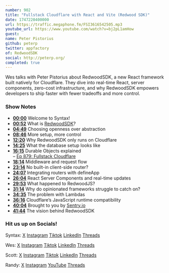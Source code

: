 ```yaml
---
number: 902
title: "Fullstack Cloudflare with React and Vite (Redwood SDK)"
date: 1747220400000
url: https://traffic.megaphone.fm/FSI3616542505.mp3
youtube_url: https://www.youtube.com/watch?v=bj2pL1amHow
guest: 
name: Peter Pistorius
github: peterp
twitter: appfactory
of: RedwoodSDK
social: http://peterp.org/
completed: true
---
```


Wes talks with Peter Pistorius about RedwoodSDK, a new React framework built natively for Cloudflare. They dive into real-time React, server components, zero-cost infrastructure, and why RedwoodSDK empowers developers to ship faster with fewer tradeoffs and more control.

### Show Notes

* **[00:00](#t=00:00)** Welcome to Syntax!
* **[00:52](#t=00:52)** What is [RedwoodSDK](https://rwsdk.com/)?
* **[04:49](#t=04:49)** Choosing openness over abstraction
* **[08:46](#t=08:46)** More setup, more control
* **[12:20](#t=12:20)** Why RedwoodSDK only runs on Cloudflare
* **[14:25](#t=14:25)** What the database setup looks like
* **[16:15](#t=16:15)** Durable Objects explained  
  – [Ep 879: Fullstack Cloudflare](https://syntax.fm/show/879/fullstack-cloudflare)
* **[18:14](#t=18:14)** Middleware and request flow
* **[23:14](#t=23:14)** No built-in client-side router?
* **[24:07](#t=24:07)** Integrating routers with defineApp
* **[26:04](#t=26:04)** React Server Components and real-time updates
* **[29:53](#t=29:53)** What happened to RedwoodJS?
* **[31:14](#t=31:14)** Why do opinionated frameworks struggle to catch on?
* **[34:35](#t=34:35)** The problem with Lambdas
* **[36:16](#t=36:16)** Cloudflare’s JavaScript runtime compatibility
* **[40:04](#t=40:04)** Brought to you by [Sentry.io](https://sentry.io)
* **[41:44](#t=41:44)** The vision behind RedwoodSDK

### Hit us up on Socials!

Syntax: [X](https://twitter.com/syntaxfm) [Instagram](https://www.instagram.com/syntax_fm/) [Tiktok](https://www.tiktok.com/@syntaxfm) [LinkedIn](https://www.linkedin.com/company/96077407/admin/feed/posts/) [Threads](https://www.threads.net/@syntax_fm)

Wes: [X](https://twitter.com/wesbos) [Instagram](https://www.instagram.com/wesbos/) [Tiktok](https://www.tiktok.com/@wesbos) [LinkedIn](https://www.linkedin.com/in/wesbos/) [Threads](https://www.threads.net/@wesbos)

Scott: [X](https://twitter.com/stolinski) [Instagram](https://www.instagram.com/stolinski/) [Tiktok](https://www.tiktok.com/@stolinski) [LinkedIn](https://www.linkedin.com/in/stolinski/) [Threads](https://www.threads.net/@stolinski)

Randy: [X](https://twitter.com/randyrektor) [Instagram](https://www.instagram.com/randyrektor/) [YouTube](https://www.youtube.com/@randyrektor) [Threads](https://www.threads.net/@randyrektor)